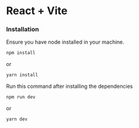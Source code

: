 # React + Vite

### Installation

Ensure you have node installed in your machine.

```bash
npm install
```
or
```bash
yarn install
```

Run this command after installing the dependencies
```bash
npm run dev
```
or 
```bash
yarn dev
```
